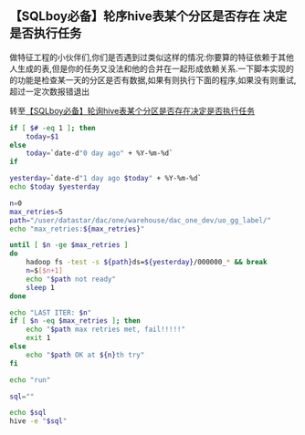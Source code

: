 ## 【SQLboy必备】轮序hive表某个分区是否存在 决定是否执行任务
做特征工程的小伙伴们,你们是否遇到过类似这样的情况:你要算的特征依赖于其他人生成的表,但是你的任务又没法和他的合并在一起形成依赖关系.一下脚本实现的的功能是检查某一天的分区是否有数据,如果有则执行下面的程序,如果没有则重试,超过一定次数报错退出

转至[【SQLboy必备】轮询hive表某个分区是否存在决定是否执行任务](https://www.bilibili.com/read/cv6027010)

``` sh
if [ $# -eq 1 ]; then
    today=$1
else
    today=`date-d"0 day ago" + %Y-%m-%d`
if

yesterday=`date-d"1 day ago $today" + %Y-%m-%d`
echo $today $yesterday

n=0
max_retries=5
path="/user/datastar/dac/one/warehouse/dac_one_dev/uo_gg_label/"
echo "max_retries:${max_retries}"

until [ $n -ge $max_retries ]
do
    hadoop fs -test -s ${path}ds=${yesterday}/000000_* && break
    n=$[$n+1]
    echo "$path not ready"
    sleep 1
done

echo "LAST ITER: $n"
if [ $n -eq $max_retries ]; then
    echo "$path max retries met, fail!!!!!"
    exit 1
else
    echo "$path OK at ${n}th try"
fi

echo "run"

sql=""

echo $sql
hive -e "$sql"
```